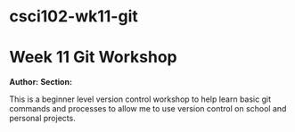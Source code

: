 # csci102-wk11-git
# Week 11 Git Workshop
**Author:** <Melissa Johns>
**Section:** <Section A>

This is a beginner level version control workshop to help learn basic git commands and processes to allow me to use version control on school and personal projects.